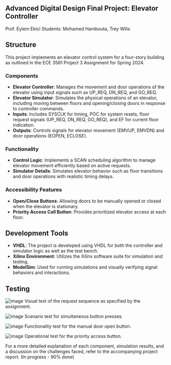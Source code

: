 ## Advanced Digital Design Final Project: Elevator Controller
Prof. Eylem Ekici
Students: Mohamed Hambouta, Trey Wilis

## Structure
This project implements an elevator control system for a four-story building as outlined in the ECE 3561 Project 3 Assignment for Spring 2024.

### Components
- **Elevator Controller**: Manages the movement and door operations of the elevator using input signals such as UP_REQ, DN_REQ, and GO_REQ.
- **Elevator Simulator**: Simulates the physical operations of an elevator, including moving between floors and opening/closing doors in response to controller commands.
- **Inputs**: Includes SYSCLK for timing, POC for system resets, floor request signals (UP_REQ, DN_REQ, GO_REQ), and EF for current floor indication.
- **Outputs**: Controls signals for elevator movement (EMVUP, EMVDN) and door operations (EOPEN, ECLOSE).

### Functionality
- **Control Logic**: Implements a SCAN scheduling algorithm to manage elevator movement efficiently based on active requests.
- **Simulator Details**: Simulates elevator behavior such as floor transitions and door operations with realistic timing delays.

### Accessibility Features
- **Open/Close Buttons**: Allowing doors to be manually opened or closed when the elevator is stationary.
- **Priority Access Call Button**: Provides prioritized elevator access at each floor.

## Development Tools
- **VHDL**: The project is developed using VHDL for both the controller and simulator logic as well as the test bench.
- **Xilinx Environment**: Utilizes the Xilinx software suite for simulation and testing. 
- **ModelSim**: Used for running simulations and visually verifying signal behaviors and interactions.

## Testing
![image](https://github.com/moehambouta/Elevator-Controller/assets/74828685/ebf59563-8edf-4e16-8886-5dde3de1d4fe)
Visual test of the request sequence as specified by the assignment.

![image](https://github.com/moehambouta/Elevator-Controller/assets/74828685/43eeaa82-99ea-4cc3-9b33-03e3a638b990)
Scenario test for simultaneous button presses.

![image](https://github.com/moehambouta/Elevator-Controller/assets/74828685/28122947-ae61-4980-9309-cde2e0209e9d)
Functionality test for the manual door open button.

![image](https://github.com/moehambouta/Elevator-Controller/assets/74828685/92e75b03-42d7-431c-93ba-1516bef532e5)
Operational test for the priority access button.

For a more detailed explanation of each component, simulation results, and a discussion on the challenges faced, refer to the accompanying project report. (In progress - 90% done)
